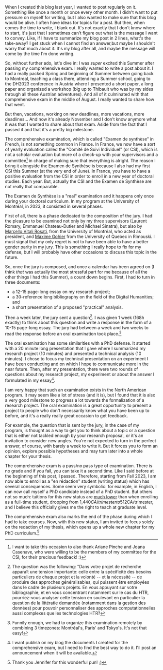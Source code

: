 <!--
.. title: 015 - Block post and comprehensive Exam
.. slug: 015
.. date: 2023-11-07 08:15:06 UTC-05:00
.. tags: cotutelle, courses
.. category: milestone
.. status:
.. link: 
.. description: 
.. type: text
-->

When I created this blog last year, I wanted to post regularly on it. Something like once a month or once every other month. I didn't want to put pressure on myself for writing, but I also wanted to make sure that this blog would be alive. I often have ideas for topics for a post. But then, when comes the time to write, I blank out. It's not exactly that I don't know where to start, it's just that I sometimes can't figure out what is the message I want to convey. Like, if I have to summarize my blog post in 2 lines, what's the take-away? I get stuck when I cannot find an answer,but maybe I shouldn't worry that much about it. It's my blog after all, and maybe the message will come by the time I'm done writing. 

So, without further ado, let's dive in: I was *super* excited this Summer after passing my comprehensive exam. I really wanted to write a post about it. I had a really packed Spring and beginning of Summer between going back to Montreal, teaching a class there, attending a Summer school, going to the DH2023 conference in Austria where I presented a short paper, a long paper and organized a workshop (big up to Thibault who was by my sides through all these Austrian adventures). And all of it culminated with that comprehensive exam in the middle of August. I really wanted to share how that went.

But then, vacations, working on new deadlines, more vacations, more deadlines... And now it's already November and I don't know anymore what it was that I wanted to share about that exam. Aside from the fact that I passed it and that it's a pretty big milestone.

The comprehensive examination, which is called "Examen de synthèse" in French, is not something common in France. In France, we now have a sort of yearly evaluation called the "Comité de Suivi Individuel" (or CSI), which is not a scholar evaluation but more of a check-up with your supervisors and a committee[^CSI] in charge of making sure that everything is alright. The reason I bring it alongside the Examen de Synthèse is because I also had my first CSI this Summer (at the very end of June). In France, you have to have a positive evaluation from the CSI in order to enroll in a new year of doctoral studies. Each year. But, actually the CSI and the Examen de Synthèse are not really that comparable.

The Examen de Synthèse is a "real" examination and it happens only once during your doctoral curriculum. In my program at the University of Montréal, in 2023, it consisted in several phases.

First of all, there is a phase dedicated to the composition of the jury. I had the pleasure to be examined not only by my three supervisors (Laurent Romary, Emmanuel Chateau-Dutier and Michael Sinatra), but also by [Marcello Vitali Rosati](https://vitalirosati.com/), from the University of Montréal, who acted as president, and [Maxime Gohier](https://www.uqar.ca/universite/a-propos-de-l-uqar/departements/departement-des-lettres-et-humanites/gohier-maxime) from the University of Quebec in Rimouski. I must signal that my only regret is not to have been able to have a better gender parity in my jury. This is something I really hope to fix for my defense, but I will probably have other occasions to discuss this topic in the future.

So, once the jury is composed, and once a calendar has been agreed on (I think *that* was actually the most stressful part for me because of all the other things I had this Summer), a count down begins. First, I had to turn in three documents:

- a 12-15 page-long essay on my research project;
- a 30-reference long bibliography on the field of the Digital Humanities; and
- a short presentation of a proposed "practical" analysis.

Then a week later, the jury sent a question[^question]. I was given 1 week (168h exactly) to think about this question and write a response in the form of a 10-15 page-long essay. The jury had between a week and two weeks to read the response before an oral examination took place.[^remote]

The oral examination has some similarities with a PhD defense. It started with a 20 minute long presentation that I gave where I summarized my research project (10 minutes) and presented a technical analysis (10 minutes). I chose to focus my technical presentation on an experiment I have been conducting and on which I hope to communicate more in the near future. Then, after my presentation, there were two rounds of questions about my research project, my experiment or about the answer I formulated in my essay[^more].

I am very happy that such an examination exists in the North American program. It may seem like a lot of stress (and it is), but I found that it is also a very good milestone to progress a lot towards the formalization of a research project. The oral examination is a great opportunity to present a project to people who don't necessarily know what you have been up to before, and it's a really really great occasion to get feedback.

For example, the question that is sent by the jury, in the case of my program, is thought as a way to get you to think about a topic or a question that is either not tackled enough by your research proposal, or it's an invitation to consider new angles. You're not expected to turn in the perfect answer, of course, with barely a week to write it. But it forces you to form an opinion, explore possible hypotheses and may turn later into a whole chapter for your thesis.

The comprehensive exam is a pass/no pass type of examination. There is no grade and if you fail, you can take it a second time. Like I said before at the beginning of this post, I passed. Therefore, starting from Fall 2023, I am now able to enroll as a "en rédaction" student (writing status) which has several consequences. Some seem very symbolic: for example, in English, I can now call myself a PhD candidate instead of a PhD student. But others not so much: tuitions for this new status are [much lower](https://registraire.umontreal.ca/droits-de-scolarite/couts-des-etudes/#c14807) than when enrolling as a full-time student, dropping from 1,440$CA/trimester to 512$CA/trimester, and I believe this officially gives me the right to teach at graduate level.

The comprehensive exam also marks the end of the phase during which I had to take courses. Now, with this new status, I am invited to focus solely on the redaction of my thesis, which opens up a whole new chapter for my PhD curriculum.[^pun]

[^CSI]: I want to take this occasion to also thank Ariane Pinche and Joana Casenave, who were willing to be the members of my committee for the CSI, for their precious feedback! :)

[^question]: The question was the following: "Dans votre projet de recherche apparaît une tension importante: celle entre la spécificité des besoins particuliers de chaque projet et la volonté -- et la nécessité -- de produire des approches généralisables, qui puissent être employées dans le cadre de plusieurs projets. En vous appuyant sur votre bibliographie, et en vous concentrant notamment sur le cas du HTR, pourriez-vous analyser cette tension en soulevant en particulier la question de la littératie demandée (notamment dans la gestion des données) pour pouvoir personnaliser des approches computationnelles aussi complexes que les technologies HTR?

[^remote]: Funnily enough, we had to organize this examination remotely by combining 3 timezones: Montréal's, Paris' and Tokyo's. It's not that easy!

[^more]: I want publish on my blog the documents I created for the comprehensive exam, but I need to find the best way to do it. I'll post an announcement when it will be available.

[^pun]: Thank you Jennifer for this wonderful pun! ;)

